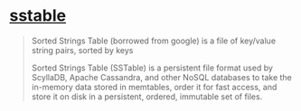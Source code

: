 # [sstable](https://stackoverflow.com/questions/2576012/what-is-an-sstable)

> Sorted Strings Table (borrowed from google) is a file of key/value string pairs, sorted by keys
>
> Sorted Strings Table (SSTable) is a persistent file format used by ScyllaDB, Apache Cassandra, and other NoSQL databases to take the in-memory data stored in memtables, order it for fast access, and store it on disk in a persistent, ordered, immutable set of files.